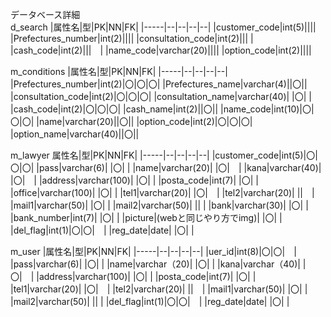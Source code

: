 データベース詳細<br>
d_search
|属性名|型|PK|NN|FK|
|-----|--|--|--|--|
|customer_code|int(5)||||
|Prefectures_number|int(2)||||
|consultation_code|int(2)||| |
|cash_code|int(2)|||　|
|name_code|varchar(20)||||
|option_code|int(2)||||


m_conditions
|属性名|型|PK|NN|FK|
|-----|--|--|--|--|
|Prefectures_number|int(2)|〇|〇|〇|
|Prefectures_name|varchar(4)||〇||
|consultation_code|int(2)|〇|〇|〇|
|consultation_name|varchar(40)| |〇| |
|cash_code|int(2)|〇|〇|〇|
|cash_name|int(2)||〇||
|name_code|int(10)|〇|〇|〇|
|name|varchar(20)||〇||
|option_code|int(2)|〇|〇|〇|
|option_name|varchar(40)||〇||

m_lawyer
属性名|型|PK|NN|FK|
|-----|--|--|--|--|
|customer_code|int(5)|〇|〇|〇|
|pass|varchar(6)| |〇| |
|name|varchar(20)| |〇|　|
|kana|varchar(40)| |〇|　|
|address|varchar(100)| |〇| |
|posta_code|int(7)| |〇| |
|office|varchar(100)| |〇| |
|tel1|varchar(20)| |〇|　|
|tel2|varchar(20)| ||　|
|mail1|varchar(50)| |〇| |
|mail2|varchar(50)| || |
|bank|varchar(30)| |〇| |
|bank_number|int(7)| |〇| |
|picture|(webと同じやり方でimg)| |〇| |
|del_flag|int(1)|〇|〇|　|
|reg_date|date| |〇| |



m_user
|属性名|型|PK|NN|FK|
|-----|--|--|--|--|
|uer_id|int(8)|〇|〇|　|
|pass|varchar(6)| |〇| |
|name|varchar（20)| |〇| |
|kana|varchar（40)| |〇|　|
|address|varchar(100)| |〇| |
|posta_code|int(7)| |〇| |
|tel1|varchar(20)| |〇|　|
|tel2|varchar(20)| ||　|
|mail1|varchar(50)| |〇| |
|mail2|varchar(50)| || |
|del_flag|int(1)|〇|〇|　|
|reg_date|date| |〇| |
